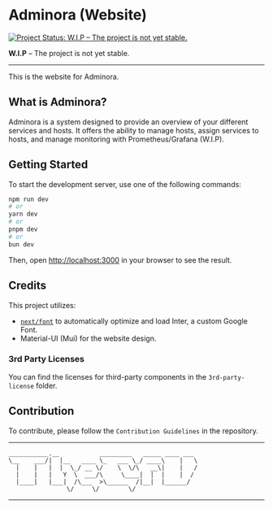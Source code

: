 # Adminora (Website)
[![Project Status: W.I.P – The project is not yet stable.](https://www.repostatus.org/badges/latest/wip.svg)]()

**W.I.P** – The project is not yet stable.

---

This is the website for Adminora.

## What is Adminora?

Adminora is a system designed to provide an overview of your different services and hosts. It offers the ability to manage hosts, assign services to hosts, and manage monitoring with Prometheus/Grafana (W.I.P).

## Getting Started

To start the development server, use one of the following commands:

```bash
npm run dev
# or
yarn dev
# or
pnpm dev
# or
bun dev
```

Then, open [http://localhost:3000](http://localhost:3000) in your browser to see the result.

## Credits

This project utilizes:

- [`next/font`](https://nextjs.org/docs/basic-features/font-optimization) to automatically optimize and load Inter, a custom Google Font.
- Material-UI (Mui) for the website design.

### 3rd Party Licenses

You can find the licenses for third-party components in the `3rd-party-license` folder.

## Contribution

To contribute, please follow the `Contribution Guidelines` in the repository.


---


```text
___________.__           _________   _____ ____ ___ 
\__    ___/|  |__   ____ \_   ___ \_/ ____\    |   \
  |    |   |  |  \_/ __ \/    \  \/\   __\|    |   /
  |    |   |   Y  \  ___/\     \____|  |  |    |  / 
  |____|   |___|  /\___  >\______  /|__|  |______/  
                \/     \/        \/
```

---
